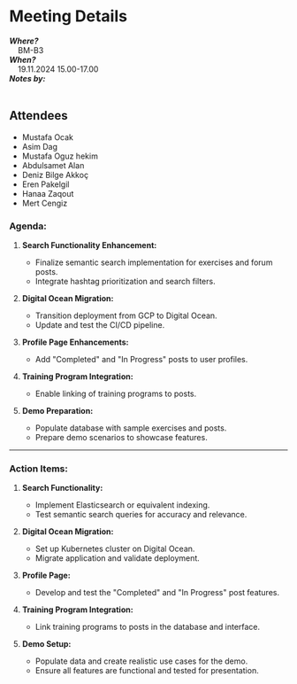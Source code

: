 # Meeting Details
_**Where?**_ \
&nbsp;&nbsp;&nbsp; BM-B3\
_**When?**_ \
&nbsp;&nbsp;&nbsp; 19.11.2024 15.00-17.00 \
_**Notes by:**_ \
&nbsp;&nbsp;&nbsp;  
## Attendees
* Mustafa Ocak 
* Asim Dag 
* Mustafa Oguz hekim 
* Abdulsamet Alan
* Deniz Bilge Akkoç
* Eren Pakelgil
* Hanaa Zaqout
* Mert Cengiz

### **Agenda:**

1. **Search Functionality Enhancement:**
   - Finalize semantic search implementation for exercises and forum posts.
   - Integrate hashtag prioritization and search filters.

2. **Digital Ocean Migration:**
   - Transition deployment from GCP to Digital Ocean.
   - Update and test the CI/CD pipeline.

3. **Profile Page Enhancements:**
   - Add "Completed" and "In Progress" posts to user profiles.

4. **Training Program Integration:**
   - Enable linking of training programs to posts.

5. **Demo Preparation:**
   - Populate database with sample exercises and posts.
   - Prepare demo scenarios to showcase features.

---

### **Action Items:**

1. **Search Functionality:**
   - Implement Elasticsearch or equivalent indexing.
   - Test semantic search queries for accuracy and relevance.

2. **Digital Ocean Migration:**
   - Set up Kubernetes cluster on Digital Ocean.
   - Migrate application and validate deployment.

3. **Profile Page:**
   - Develop and test the "Completed" and "In Progress" post features.

4. **Training Program Integration:**
   - Link training programs to posts in the database and interface.

5. **Demo Setup:**
   - Populate data and create realistic use cases for the demo.
   - Ensure all features are functional and tested for presentation.

